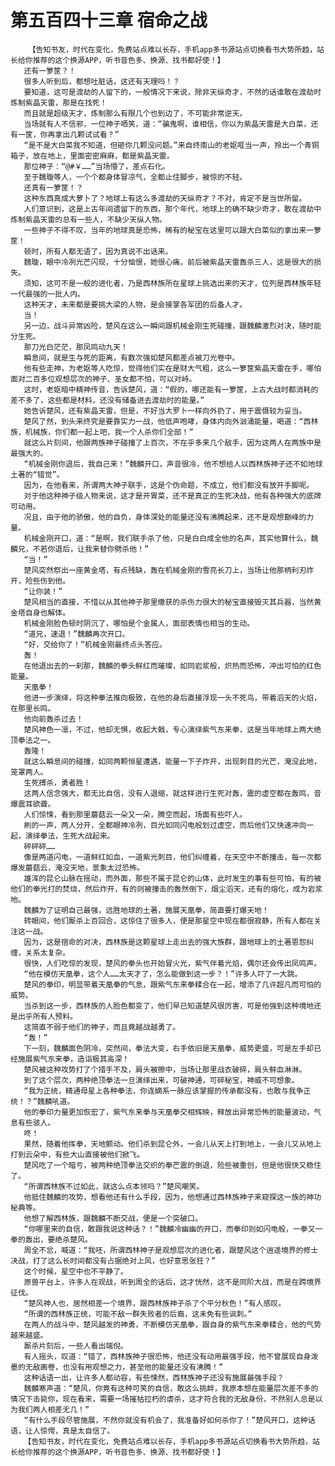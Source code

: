 # 第五百四十三章 宿命之战
        【告知书友，时代在变化，免费站点难以长存，手机app多书源站点切换看书大势所趋，站长给你推荐的这个换源APP，听书音色多、换源、找书都好使！】
       还有一箩筐？！
       很多人听到后，都想吐脏话，这还有天理吗！？
       要知道，这可是渡劫的人留下的，一般情况下来说，除非天纵奇才，不然的话谁敢在渡劫时炼制紫晶天雷，那是在找死！
       而且就是超级天才，炼制那么有限几个也到边了，不可能非常逆天。
       当场就有人不信邪，一位神子哂笑，道：“骗鬼啊，谁相信，你以为紫晶天雷是大白菜，还有一筐，你再拿出几颗试试看？”
       “是不是大白菜我不知道，但砸你几颗没问题。”来自终南山的老妪哐当一声，拎出一个青铜箱子，放在地上，里面密密麻麻，都是紫晶天雷。
       那位神子：“@#￥……”当场懵了，差点石化。
       至于魏璇等人，一个个都身体冒凉气，全都止住脚步，被惊的不轻。
       还真有一箩筐！？
       这种东西真成大萝卜了？地球上有这么多渡劫的天纵奇才？不对，肯定不是当世所留。
       人们意识到，这是上古年间遗留下的东西，那个年代，地球上的确不缺少奇才，敢在渡劫中炼制紫晶天雷的总有一些人，不缺少天纵人物。
       一些神子不得不叹，当年的地球真是恐怖，稀有的秘宝在这里可以跟大白菜似的拿出来一箩筐！
       顿时，所有人都无语了，因为真说不出话来。
       魏璇，眼中冷冽光芒闪现，十分恼恨，她很心痛，前后被紫晶天雷轰杀三人，这是很大的损失。
       须知，这可不是一般的进化者，乃是西林族所在星球上挑选出来的天才，位列是西林族年轻一代最强的一批人内。
       这种天才，未来都是要挑大梁的人物，是会接掌各军团的后备人才。
       当！
       另一边，战斗异常凶险，楚风在这么一瞬间跟机械金刚生死碰撞，跟魏麟激烈对决，随时能分生死。
       那刀光白茫茫，那凤鸣动九天！
       瞬息间，就是生与死的距离，有数次强如楚风都差点被刀光卷中。
       他有些走神，为老妪等人吃惊，觉得他们实在是财大气粗，这么一箩筐紫晶天雷在手，哪怕面对二百多位观想层次的神子、圣女都不怕，可以对峙。
       这时，老妪暗中精神传音，告诉楚风，道：“假的，哪还能有一箩筐，上古大战时都消耗的差不多了，这些都是材料，还没有储备进去渡劫时的能量。”
       她告诉楚风，还有紫晶天雷，但是，不好当大罗卜一样向外扔了，用于震慑较为妥当。
       楚风了然，到头来终究是要靠实力一战，他低声咆哮，身体内向外汹涌能量，喝道：“西林族，机械族，你们都一起上吧，我一个人杀你们全部！”
       就这么片刻间，他跟两族神子碰撞了上百次，不在乎多来几个敌手，因为这两人在两族中是最强大的。
       “机械金刚你退后，我自己来！”魏麟开口，声音很冷，他不想给人以西林族神子还不如地球土著的“错觉”。
       因为，在他看来，所谓两大神子联手，这是个伪命题，不成立，他们都没有放开手脚呢。
       对于他这种神子级人物来说，这才是开胃菜，还不是真正的生死决战，他有各种强大的底牌可动用。
       况且，由于他的骄傲，他的自负，身体深处的能量还没有沸腾起来，还不是观想巅峰的力量。
       机械金刚开口，道：“是啊，我们联手杀了他，只是白白成全他的名声，其实他算什么，魏麟兄，不若你退后，让我来替你劈杀他！”
       “当！”
       楚风突然祭出一座黄金塔，有点残缺，轰在机械金刚的雪亮长刀上，当场让他那柄利刃炸开，险些伤到他。
       “让你装！”
       楚风相当的直接，不惜以从其他神子那里缴获的杀伤力很大的秘宝直接毁灭其兵器，当然黄金塔自身也解体。
       机械金刚脸色顿时阴沉了，哪怕是个金属人，面部表情也相当的生动。
       “道兄，速退！”魏麟再次开口。
       “好，交给你了！”机械金刚最终点头答应。
       轰！
       在他退出去的一刹那，魏麟的拳头鲜红而璀璨，如同岩浆般，炽热而恐怖，冲出可怕的红色能量。
       天凰拳！
       他进一步演绎，将这种拳法推向极致，在他的身后直接浮现一头不死鸟，带着滔天的火焰，在那里长鸣。
       他向前轰杀过去！
       楚风神色一凛，不过，他却无惧，收起大戟，专心演绎紫气东来拳，这是当年地球上两大绝顶拳法之一。
       轰隆！
       就这么瞬息间的碰撞，如同两颗恒星遭遇，能量一下子炸开，出现刺目的光芒，淹没此地，笼罩两人。
       生死搏杀，勇者胜！
       这两人信念强大，都无比自信，没有人退缩，就这样进行生死对轰，震的虚空都在轰鸣，音爆震耳欲聋。
       人们惊悚，看到那里蘑菇云一朵又一朵，腾空而起，场面有些吓人。
       刷的一声，两人分开，全都眼神冷冽，目光如同闪电般划过虚空，而后他们又快速冲向一起，演绎拳法，生死大战起来。
       砰砰砰……
       像是两道闪电，一道鲜红如血，一道紫光刺目，他们纠缠着，在天空中不断撞击，每一次都爆发蘑菇云，淹没天地，景象太过恐怖。
       雄浑的昆仑山脉在摇动，而外面，那些不属于昆仑的山体，此时发生的事有些可怕，有的被他们的拳光打的焚烧，然后炸开，有的则被撞击的轰然倒下，烟尘滔天，还有的熔化，成为岩浆地。
       魏麟为了证明自己最强，远胜地球的土著，施展天凰拳，简直要打爆天地！
       转眼间，他们厮杀上百回合，这惊住了很多人，便是那星空中现在都很寂静，所有人都在关注这一战。
       因为，这是宿命的对决，西林族是这颗星球上走出去的强大族群，跟地球上的土著恩怨纠缠，关系太复杂。
       很快，人们吃惊的发现，楚风的拳头也开始冒火光，紫气伴着光焰，偶尔还会传出凤鸣声。
       “他在模仿天凰拳，这个人……太天才了，怎么能做到这一步？！”许多人吓了一大跳。
       楚风的拳印，明显带着天凰拳的气息，跟紫气东来拳糅合在一起，增添了几许超凡而可怕的威势。
       当杀到这一步，西林族的人脸色都变了，他们早已知道楚风很厉害，可是他强到这种境地还是出乎所有人预料。
       这简直不弱于他们的神子，而且竟越战越勇了。
       “轰！”
       下一刻，魏麟面色阴冷，突然间，拳法大变，右手依旧是天凰拳，威势更盛，可是左手却已经施展紫气东来拳，造诣极其高深！
       楚风被这种攻势打了个措手不及，肩头被擦中，当场让那里战衣破碎，肩头鲜血淋淋。
       到了这个层次，两种绝顶拳法一旦演绎出来，可破神通，可碎秘宝，神威不可想象。
       “我为正统，精通母星上各种拳法，你连嫡系一脉应该掌握的传承都没有，也敢与我争正统！？”魏麟吼道。
       他的拳印力量更加恢宏了，紫气东来拳与天凰拳交相辉映，释放出异常恐怖的能量波动，气息有些骇人。
       咚！
       果然，随着他挥拳，天地颤动。他们杀到昆仑外，一会儿从天上打到地上，一会儿又从地上打到云朵中，有些大山直接被他们掀飞。
       楚风吃了一个暗亏，被两种绝顶拳法交织的拳芒震的倒退，险些被重创，但是他很快又稳住了。
       “所谓西林族不过如此，就这么点本领吗？”楚风嘲笑。
       他抵住魏麟的攻势，想看他还有什么手段，因为，他想通过西林族神子来窥探这一族的神功秘典等。
       他想了解西林族，跟魏麟不断交战，便是一个突破口。
       “你哪里来的自信，敢跟我说这种话？！”魏麟冷幽幽的开口，而拳印则如闪电般，一拳又一拳的轰出，要绝杀楚风。
       周全不忿，喊道：“我呸，所谓西林神子是观想层次的进化者，跟楚风这个逍遥境界的修士决战，打了这么长时间都没有占据绝对上风，也好意思张狂？”
       这个时候，星空中也不平静了。
       原兽平台上，许多人在观战，听到周全的话后，这才恍然，这不是同阶大战，而是在跨境界征伐。
       “楚风神人也，居然相差一个境界，跟西林族神子杀了个平分秋色！”有人感叹。
       “所谓的西林族正统，可能不敌一群失败者的后裔，这未免有些讽刺。”
       在两人的战斗中，楚风越发的神勇，不断模仿天凰拳，跟自身的紫气东来拳糅合，他的气势越来越盛。
       厮杀片刻后，一些人看出端倪。
       有人摇头，叹道：“错了，西林族神子很恐怖，他还没有动用最强手段，他不曾展现自身泼墨的无敌画卷，也没有用观想之力，甚至他的能量还没有沸腾！”
       这种话语一出，让许多人都动容，有些悚然，西林族神子还没有施展最强手段？
       魏麟寒声道：“楚风，你竟有这种可笑的自信，敢这么挑衅，我原本想在能量层次差不多的情况下击毙你，现在看来，需要一场摧枯拉朽的虐杀，这才符合我的无敌身份，不然别人总是以为我们两人相差无几！”
       “有什么手段尽管施展，不然你就没有机会了，我准备好如何杀你了！”楚风开口，这种话语，让人惊愕，真是太自信了。
       【告知书友，时代在变化，免费站点难以长存，手机app多书源站点切换看书大势所趋，站长给你推荐的这个换源APP，听书音色多、换源、找书都好使！】